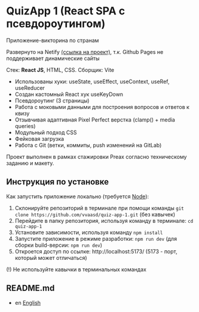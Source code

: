 # QuizApp 1 (React SPA с псевдороутингом)

Приложение-викторина по странам 

Развернуто на Netify [(ссылка на проект)](https://vvaasd-quiz-app-1.netlify.app), т.к. Github Pages не поддерживает динамические сайты

Стек: **React JS**, HTML, CSS.
Сборщик: Vite

- Использованы хуки: useState, useEffect, useContext, useRef, useReducer
- Создан кастомный React хук useKeyDown
- Псевдороутинг (3 страницы)
- Работа с моковыми данными для построения вопросов и ответов к квизу
- Отзывчивая адаптивная Pixel Perfect верстка (clamp() + media queries)
- Модульный подход CSS
- Фейковая загрузка
- Работа с Git (ветки, коммиты, push изменений на GitLab)

Проект выполнен в рамках стажировки Preax согласно техническому заданию и макету.

## Инструкция по установке

Как запустить приложение локально (требуется [Node](https://nodejs.org/en)):
1) Cклонируйте репозиторий в терминале при помощи команды `git clone https://github.com/vvaasd/quiz-app-1.git` (без кавычек)
2) Перейдите в папку репозитория, используя команду в терминале: `cd quiz-app-1` 
3) Установите зависимости, используя команду `npm install`
4) Запустите приложение в режиме разработки: `npm run dev` (для сборки build-версии: `npm run dev`)
5) Откроется доступ по ссылке: http://localhost:5173/ (5173 - порт, который может отличаться)

(!) Не используйте кавычки в терминальных командах

## README.md

- en [English](https://github.com/vvaasd/quiz-app-1/blob/main/README-EN.md)
